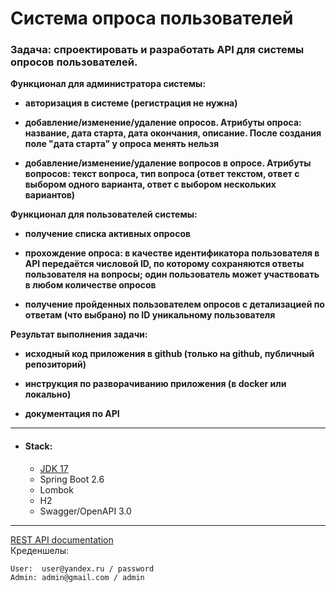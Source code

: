 Система опроса пользователей
===============================

### Задача: спроектировать и разработать API для системы опросов пользователей.

**Функционал для администратора системы:**

- **авторизация в системе (регистрация не нужна)**


- **добавление/изменение/удаление опросов. Атрибуты опроса: название, дата старта, дата окончания, описание. После создания поле "дата старта" у опроса менять нельзя**


- **добавление/изменение/удаление вопросов в опросе. Атрибуты вопросов: текст вопроса, тип вопроса (ответ текстом, ответ с выбором одного варианта, ответ с выбором нескольких вариантов)**


**Функционал для пользователей системы:**

- **получение списка активных опросов**


- **прохождение опроса: в качестве идентификатора пользователя в API передаётся числовой ID, по которому сохраняются ответы пользователя на вопросы; один пользователь может участвовать в любом количестве опросов**


- **получение пройденных пользователем опросов с детализацией по ответам (что выбрано) по ID уникальному пользователя**


**Результат выполнения задачи:**

- **исходный код приложения в github (только на github, публичный репозиторий)**

- **инструкция по разворачиванию приложения (в docker или локально)**

- **документация по API**

---

- #### Stack:
    - [JDK 17](http://jdk.java.net/17/)
    - Spring Boot 2.6
    - Lombok
    - H2
    - Swagger/OpenAPI 3.0

---

[REST API documentation](http://localhost:8080/swagger-ui.html)  
Креденшелы:
```
User:  user@yandex.ru / password
Admin: admin@gmail.com / admin
```
